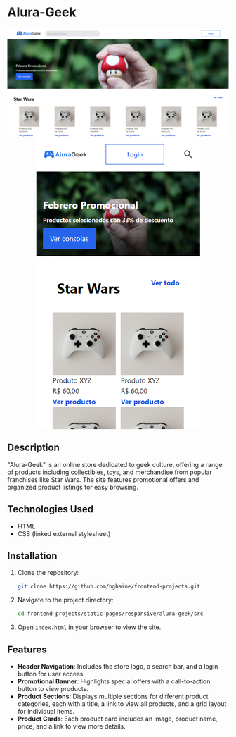 # Alura-Geek
<div>
    <img src="../../../media/alura1.PNG">
</div>
<div style='display: flex; justify-content: center'>
    <img src="../../../media/alura2.PNG">
</div>

## Description

"Alura-Geek" is an online store dedicated to geek culture, offering a range of products including collectibles, toys, and merchandise from popular franchises like Star Wars. The site features promotional offers and organized product listings for easy browsing.

## Technologies Used

- HTML
- CSS (linked external stylesheet)

## Installation

1. Clone the repository:
   ```bash
   git clone https://github.com/bgbaine/frontend-projects.git
   ```

2. Navigate to the project directory:
   ```bash
   cd frontend-projects/static-pages/responsive/alura-geek/src
   ```

3. Open `index.html` in your browser to view the site.

## Features

- **Header Navigation**: Includes the store logo, a search bar, and a login button for user access.
- **Promotional Banner**: Highlights special offers with a call-to-action button to view products.
- **Product Sections**: Displays multiple sections for different product categories, each with a title, a link to view all products, and a grid layout for individual items.
- **Product Cards**: Each product card includes an image, product name, price, and a link to view more details.